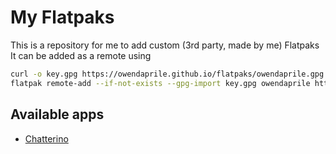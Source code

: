 # My Flatpaks
This is a repository for me to add custom (3rd party, made by me) Flatpaks
It can be added as a remote using
```sh
curl -o key.gpg https://owendaprile.github.io/flatpaks/owendaprile.gpg
flatpak remote-add --if-not-exists --gpg-import key.gpg owendaprile https://owendaprile.github.io/flatpaks/owendaprile.flatpakrepo
```

## Available apps
* [Chatterino](https://chatterino.com/)
